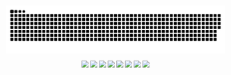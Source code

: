 
 
<!--
**MagnusFelinto/MagnusFelinto** is a ✨ _special_ ✨ repository because its `README.md` (this file) appears on your GitHub profile.

Here are some ideas to get you started:

- 🔭 I’m currently working on ...
- 🌱 I’m currently learning ...
- 👯 I’m looking to collaborate on ...
- 🤔 I’m looking for help with ...
- 💬 Ask me about ...
- 📫 How to reach me: ...
- 😄 Pronouns: ...
- ⚡ Fun fact: ...
-->
  ![Snake animation](https://github.com/magnusfelinto/magnusfelinto/blob/output/github-contribution-grid-snake.svg)

<div align="center">
 <img src="https://cdn-icons-png.flaticon.com/512/732/732212.png" width="35"></img>
 <img src="https://cdn-icons-png.flaticon.com/512/732/732190.png" width="35"></img>
 <img src="https://trickdroid.org/wp-content/uploads/2019/12/Sobre-JavaScript-Definicao-Historia-Usos-e-Forcas.png" width="35"></img>
 <img src="https://cdn-icons-png.flaticon.com/512/5968/5968332.png" width="50"></img>
 <img src="https://upload.wikimedia.org/wikipedia/commons/thumb/c/c3/Python-logo-notext.svg/1200px-Python-logo-notext.svg.png" width="40"></img>
<img src="https://yata-apix-5dbf4c4c-6b2c-45a4-bb33-0700b9e16cfe.lss.locawebcorp.com.br/424a8fe7ccb54553b8e2e91bcf4fe06f.png" width="40"></img>
<img src="https://www.pngrepo.com/png/35001/512/github.png" width="40"></img>
<img src="https://avatars.githubusercontent.com/u/30081152?s=400&v=4" width="40"></img>
</div>
